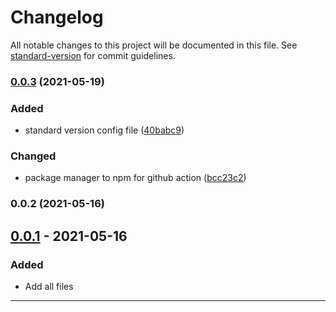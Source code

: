 # Changelog

All notable changes to this project will be documented in this file. See [standard-version](https://github.com/conventional-changelog/standard-version) for commit guidelines.

### [0.0.3](https://github.com/kannkyo/simple-docker-backup/compare/v0.0.2...v0.0.3) (2021-05-19)


### Added

* standard version config file ([40babc9](https://github.com/kannkyo/simple-docker-backup/commit/40babc93f47b3cfd537b7d204b51f5e33292e2ee))


### Changed

* package manager to npm for github action ([bcc23c2](https://github.com/kannkyo/simple-docker-backup/commit/bcc23c223e7a3ec2bd536d4a47f5f39f5f84879a))

### 0.0.2 (2021-05-16)

## [0.0.1] - 2021-05-16

### Added

- Add all files

---

<!-- Links -->
[Keep a Changelog]: https://keepachangelog.com/
[Semantic Versioning]: https://semver.org/

<!-- Versions -->
[Unreleased]: https://github.com/kannkyo/simple-docker-backup/compare/v1.0.0...HEAD
[Released]: https://github.com/kannkyo/simple-docker-backup/releases
[0.0.2]: https://github.com/kannkyo/simple-docker-backup/compare/v0.0.1..v0.0.2
[0.0.1]: https://github.com/kannkyo/simple-docker-backup/releases/v0.0.1
